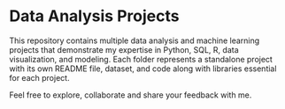 # Data Analysis Projects
This repository contains multiple data analysis and machine learning projects that demonstrate my expertise in Python, SQL, R, data visualization, and modeling. Each folder represents a standalone project with its own README file, dataset, and code along with libraries essential for each project.

Feel free to explore, collaborate and share your feedback with me.
